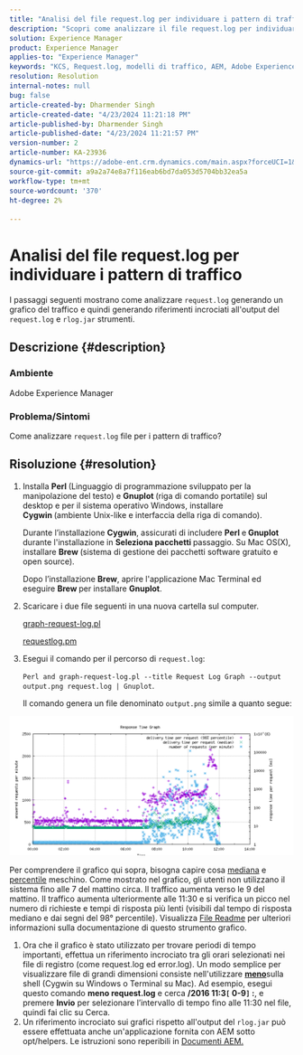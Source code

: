 ```yaml
---
title: "Analisi del file request.log per individuare i pattern di traffico"
description: "Scopri come analizzare il file request.log per individuare i pattern di traffico in Adobe Experience Manager."
solution: Experience Manager
product: Experience Manager
applies-to: "Experience Manager"
keywords: "KCS, Request.log, modelli di traffico, AEM, Adobe Experience Manager, grafico registro richieste"
resolution: Resolution
internal-notes: null
bug: false
article-created-by: Dharmender Singh
article-created-date: "4/23/2024 11:21:18 PM"
article-published-by: Dharmender Singh
article-published-date: "4/23/2024 11:21:57 PM"
version-number: 2
article-number: KA-23936
dynamics-url: "https://adobe-ent.crm.dynamics.com/main.aspx?forceUCI=1&pagetype=entityrecord&etn=knowledgearticle&id=c8bcc82f-c801-ef11-a1fd-6045bd026dc7"
source-git-commit: a9a2a74e8a7f116eab6bd7da053d5704bb32ea5a
workflow-type: tm+mt
source-wordcount: '370'
ht-degree: 2%

---
```


# Analisi del file request.log per individuare i pattern di traffico


I passaggi seguenti mostrano come analizzare `request.log` generando un grafico del traffico e quindi generando riferimenti incrociati all&#39;output del `request.log` e `rlog.jar` strumenti.

## Descrizione {#description}


### <b>Ambiente</b>

Adobe Experience Manager



### <b>Problema/Sintomi</b>

Come analizzare `request.log` file per i pattern di traffico?


## Risoluzione {#resolution}


1. Installa <b>Perl </b>(Linguaggio di programmazione sviluppato per la manipolazione del testo) e <b>Gnuplot </b>(riga di comando portatile) sul desktop e per il sistema operativo Windows, installare <b>Cygwin </b>(ambiente Unix-like e interfaccia della riga di comando).

   Durante l’installazione <b>Cygwin</b>, assicurati di includere <b>Perl </b>e<b> Gnuplot</b> durante l&#39;installazione in <b>Seleziona pacchetti </b>passaggio. Su Mac OS(X), installare <b>Brew </b>(sistema di gestione dei pacchetti software gratuito e open source).


   Dopo l’installazione <b>Brew</b>, aprire l&#39;applicazione Mac Terminal ed eseguire <b>Brew </b>per installare <b>Gnuplot</b>.
2. Scaricare i due file seguenti in una nuova cartella sul computer.

   [graph-request-log.pl](https://raw.githubusercontent.com/joerghoh/cq5-utils/master/scripts/request.log/graph-request-log.pl)

   [requestlog.pm](https://raw.githubusercontent.com/joerghoh/cq5-utils/master/scripts/request.log/requestlog.pm)
3. Esegui il comando per il percorso di `request.log`: <b> </b>


   `Perl and graph-request-log.pl --title Request Log Graph --output output.png request.log | Gnuplot`.


   Il comando genera un file denominato `output.png` simile a quanto segue:


![](assets/23a59622-99e7-ee11-904d-6045bd006b3d.png)

Per comprendere il grafico qui sopra, bisogna capire cosa [mediana](https://www.mathsisfun.com/definitions/median.html) e [percentile](https://www.mathsisfun.com/data/percentiles.html) meschino. Come mostrato nel grafico, gli utenti non utilizzano il sistema fino alle 7 del mattino circa. Il traffico aumenta verso le 9 del mattino. Il traffico aumenta ulteriormente alle 11:30 e si verifica un picco nel numero di richieste e tempi di risposta più lenti (visibili dal tempo di risposta mediano e dai segni del 98° percentile). Visualizza [File Readme](https://github.com/joerghoh/cq5-utils/tree/master/scripts/request.log) per ulteriori informazioni sulla documentazione di questo strumento grafico.

1. Ora che il grafico è stato utilizzato per trovare periodi di tempo importanti, effettua un riferimento incrociato tra gli orari selezionati nei file di registro (come request.log ed error.log). Un modo semplice per visualizzare file di grandi dimensioni consiste nell&#39;utilizzare <b>[meno](https://en.wikipedia.org/wiki/Less_%28Unix%29)</b>sulla shell (Cygwin su Windows o Terminal su Mac). Ad esempio, esegui questo comando <b>meno request.log</b> e cerca <b>/2016 11:3`[` 0-9`]` :</b>, e premere <b>Invio</b> per selezionare l’intervallo di tempo fino alle 11:30 nel file, quindi fai clic su Cerca.<br>
2. Un riferimento incrociato sui grafici rispetto all&#39;output del `rlog.jar` può essere effettuata anche un&#39;applicazione fornita con AEM sotto opt/helpers. Le istruzioni sono reperibili in [Documenti AEM.](https://experienceleague.adobe.com/it/docs/experience-manager-release-information/aem-release-updates/previous-updates/aem-previous-versions)

